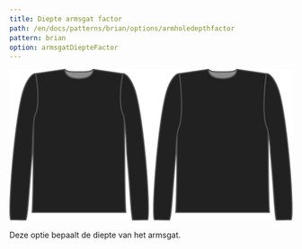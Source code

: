 ```yaml
---
title: Diepte armsgat factor
path: /en/docs/patterns/brian/options/armholedepthfactor
pattern: brian
option: armsgatDiepteFactor
---
```


![De factor armsgatdiepte bij Brian](./armholedepthfactor.svg)

Deze optie bepaalt de diepte van het armsgat.